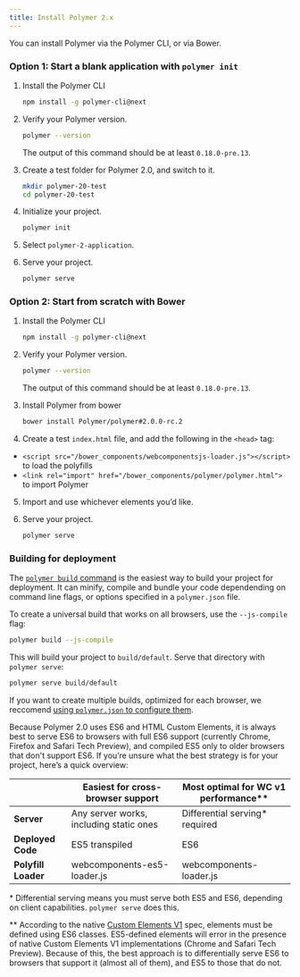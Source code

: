 ```yaml
---
title: Install Polymer 2.x
---
```


<!-- toc -->

You can install Polymer via the Polymer CLI, or via Bower.

### Option 1:  Start a blank application with `polymer init`

1. Install the Polymer CLI

    ```bash
    npm install -g polymer-cli@next
    ```

2. Verify your Polymer version.

    ```bash
    polymer --version
    ```

    The output of this command should be at least `0.18.0-pre.13`.

3. Create a test folder for Polymer 2.0, and switch to it.

    ```bash
    mkdir polymer-20-test
    cd polymer-20-test
    ```

4. Initialize your project.

    ```bash
    polymer init
    ```

5. Select `polymer-2-application`.

6. Serve your project.

    ```bash
    polymer serve
    ```

### Option 2: Start from scratch with Bower

1. Install the Polymer CLI

    ```bash
    npm install -g polymer-cli@next
    ```

2. Verify your Polymer version.

    ```bash
    polymer --version
    ```

    The output of this command should be at least `0.18.0-pre.13`.

3. Install Polymer from bower

    ```bash
    bower install Polymer/polymer#2.0.0-rc.2
    ```

4. Create a test `index.html` file, and add the following in the `<head>` tag:
  - `<script src="/bower_components/webcomponentsjs-loader.js"></script>` to
  load the polyfills
  - `<link rel="import" href="/bower_components/polymer/polymer.html">` to
  import Polymer

5. Import and use whichever elements you’d like.

6. Serve your project.

    ```bash
    polymer serve
    ```

### Building for deployment

The [`polymer build` command](/2.0/docs/tools/polymer-cli#build) is the easiest way to build your project for deployment. It can minify, compile and bundle your code dependending on command line flags, or options specified in a `polymer.json` file.

To create a universal build that works on all browsers, use the `--js-compile` flag:

```bash
polymer build --js-compile
```

This will build your project to `build/default`. Serve that directory with `polymer serve`:

```bash
polymer serve build/default
```

If you want to create multiple builds, optimized for each browser, we reccomend [using `polymer.json` to configure them](/2.0/docs/tools/polymer-json).

Because Polymer 2.0 uses ES6 and HTML Custom Elements, it is always best to serve ES6 to browsers with full ES6 support (currently Chrome, Firefox and Safari Tech Preview), and compiled ES5 only to older browsers that don't support ES6. If you’re unsure what the best strategy is for your project, here’s a quick overview:

|   | Easiest for cross-browser support  | Most optimal for WC v1 performance**  |
|---|-------|------|
| **Server** | Any server works, including static ones | Differential serving* required |
| **Deployed Code** | ES5 transpiled | ES6|
| **Polyfill Loader** | webcomponents-es5-loader.js | webcomponents-loader.js|

\* Differential serving means you must serve both ES5 and ES6, depending on client capabilities. `polymer serve` does this.

\*\* According to the native [Custom Elements V1](https://html.spec.whatwg.org/multipage/scripting.html#custom-element-conformance) spec, elements must be defined using ES6 classes. ES5-defined elements will error in the presence of native Custom Elements V1 implementations (Chrome and Safari Tech Preview). Because of this, the best approach is to differentially serve ES6 to browsers that support it (almost all of them), and ES5 to those that do not.
